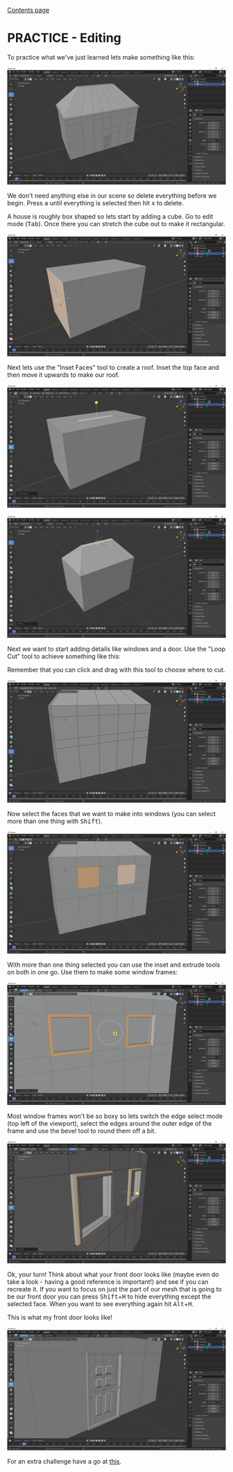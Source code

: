 [Contents page](../graphics.md)

# PRACTICE - Editing

To practice what we've just learned lets make something like this:

![alt text](images/house.png)

We don't need anything else in our scene so delete everything before we begin. Press <kbd>a</kbd> until everything is selected then hit <kbd>x</kbd> to delete.

A house is roughly box shaped so lets start by adding a cube.
Go to edit mode (<kbd>Tab</kbd>).  Once there you can stretch the cube out to make it rectangular.

![alt text](images/1.png)

Next lets use the "Inset Faces" tool to create a roof.  Inset the top face and then move it upwards to make our roof.

![alt text](images/2.png)

![alt text](images/3.png)

Next we want to start adding details like windows and a door.  Use the "Loop Cut" tool to achieve something like this:

Remember that you can click and drag with this tool to choose where to cut.

![alt text](images/4.png)

Now select the faces that we want to make into windows (you can select more than one thing with <kbd>Shift</kbd>).

![alt text](images/5.png)

With more than one thing selected you can use the inset and extrude tools on both in one go.  Use them to make some window frames:

![alt text](images/6.png)

Most window frames won't be so boxy so lets switch the edge select mode (top left of the viewport), select the edges around the outer edge of the frame and use the bevel tool to round them off a bit.

![alt text](images/7.png)

Ok, your turn!  Think about what your front door looks like (maybe even do take a look - having a good reference is important!) and see if you can recreate it.  If you want to focus on just the part of our mesh that is going to be our front door you can press <kbd>Shift</kbd>+<kbd>H</kbd> to hide everything except the selected face.  When you want to see everything again hit <kbd>Alt</kbd>+<kbd>H</kbd>.

This is what my front door looks like!

![alt text](images/8.png)

For an extra challenge have a go at [this](challenge.md).
